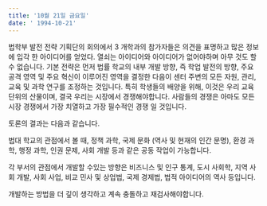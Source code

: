 ```yaml
---
title: '10월 21일 금요일'
date: ' 1994-10-21'
---
```

법학부 발전 전략 기획단의 회의에서 3 개학과의 참가자들은 의견을 표명하고 많은 정보에 입각 한 아이디어를 얻었다. 열쇠는 아이디어와 아이디어가 없어야하며 아무 것도 할 수 없습니다. 기본 전략은 먼저 법률 학교의 내부 개발 방향, 즉 학업 발전의 방향, 주요 공격 영역 및 주요 혁신이 이루어진 영역을 결정한 다음이 센터 주변의 모든 자원, 관리, 교육 및 과학 연구를 조정하는 것입니다. 특히 학생들의 배양을 위해, 이것은 우리 교육 단위의 산물이며, 결국 우리는 시장에서 경쟁해야합니다. 사람들의 경쟁은 아마도 모든 시장 경쟁에서 가장 치열하고 가장 필수적인 경쟁 일 것입니다.

토론의 결과는 다음과 같습니다.

법대 학교의 관점에서 볼 때, 정책 과학, 국제 문화 (역사 및 현재의 인간 문명), 환경 과학, 행정 과학, 인권 문제, 사회 개발 등과 같은 공동 작업이 가능합니다.

각 부서의 관점에서 개발할 수있는 방향은 비즈니스 및 인구 통계, 도시 사회학, 지역 사회 개발, 사회 사업, 비교 민사 및 상업법, 국제 경제법, 법적 아이디어의 역사 등입니다.

개발하는 방법을 더 깊이 생각하고 계속 충돌하고 재검사해야합니다.

